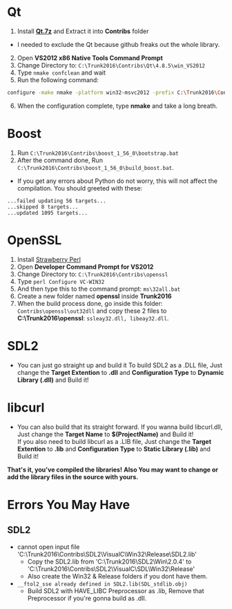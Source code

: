 # Qt
1. Install **[Qt.7z](https://drive.google.com/file/d/10zhRv421d2DUdF7eV-dqR4cIDTZAhiDL/view?usp=sharing)** and Extract it into **Contribs** folder
- I needed to exclude the Qt because github freaks out the whole library.
2. Open **VS2012 x86 Native Tools Command Prompt**
3. Change Directory to: `C:\Trunk2016\Contribs\Qt\4.8.5\win_VS2012`
4. Type `nmake confclean` and wait
5. Run the following command:
```sh
configure -make nmake -platform win32-msvc2012 -prefix C:\Trunk2016\Contribs\Qt\4.8.5\win_VS2012 -opensource -confirm-license -opengl desktop -nomake examples -nomake tests -webkit -xmlpatterns
```
6. When the configuration complete, type **nmake** and take a long breath.
 
# Boost
1. Run `C:\Trunk2016\Contribs\boost_1_56_0\bootstrap.bat`
2. After the command done, Run `C:\Trunk2016\Contribs\boost_1_56_0\build_boost.bat`.
- If you get any errors about Python do not worry, this will not affect the compilation.
You should greeted with these:
```
...failed updating 56 targets...
...skipped 8 targets...
...updated 1095 targets...
```

# OpenSSL
1. Install [Strawberry Perl](https://strawberryperl.com/)
2. Open **Developer Command Prompt for VS2012**
3. Change Directory to: `C:\Trunk2016\Contribs\openssl`
4. Type `perl Configure VC-WIN32`
5. And then type this to the command prompt: `ms\32all.bat`
6. Create a new folder named **openssl** inside **Trunk2016**
7. When the build process done, go inside this folder: `Contribs\openssl\out32dll` and copy these 2 files to **C:\Trunk2016\openssl**: `ssleay32.dll, libeay32.dll`.

# SDL2
- You can just go straight up and build it
To build SDL2 as a .DLL file, Just change the **Target Extention** to **.dll** and **Configuration Type** to **Dynamic Library (.dll)** and Build it!

# libcurl
- You can also build that its straight forward.
If you wanna build libcurl.dll, Just change the **Target Name** to **$(ProjectName)** and Build it!<br>
If you also need to build libcurl as a .LIB file, Just change the **Target Extention** to **.lib** and **Configuration Type** to **Static Library (.lib)** and Build it!

**That's it, you've compiled the libraries!**
**Also You may want to change or add the library files in the source with yours.**

# Errors You May Have

## SDL2
- cannot open input file 'C:\Trunk2016\Contribs\SDL2\VisualC\Win32\Release\SDL2.lib'
  - Copy the SDL2.lib from 'C:\Trunk2016\SDL2\Win\2.0.4' to 'C:\Trunk2016\Contribs\SDL2\VisualC\SDL\Win32\Release'
  - Also create the Win32 & Release folders if you dont have them.
- ``__ftol2_sse already defined in SDL2.lib(SDL_stdlib.obj)``
  - Build SDL2 with HAVE_LIBC Preprocessor as .lib, Remove that Preprocessor if you're gonna build as .dll. 